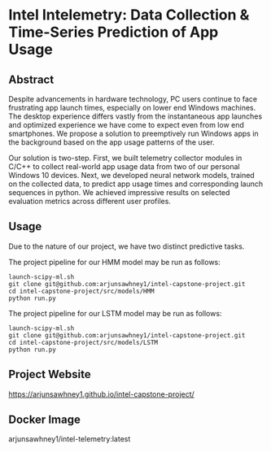 # Intel Intelemetry: Data Collection & Time-Series Prediction of App Usage
## Abstract
Despite advancements in hardware technology, PC users continue to face frustrating app launch times, especially on lower end Windows machines. The desktop experience differs vastly from the instantaneous app launches and optimized experience we have come to expect even from low end smartphones. We propose a solution to preemptively run Windows apps in the background based on the app usage patterns of the user. 

Our solution is two-step. First, we built telemetry collector modules in C/C++ to collect real-world app usage data from two of our personal Windows 10 devices. Next, we developed neural network models, trained on the collected data, to predict app usage times and corresponding launch sequences in python. We achieved impressive results on selected evaluation metrics across different user profiles. 

## Usage
Due to the nature of our project, we have two distinct predictive tasks.

The project pipeline for our HMM model may be run as follows:
```
launch-scipy-ml.sh
git clone git@github.com:arjunsawhney1/intel-capstone-project.git
cd intel-capstone-project/src/models/HMM
python run.py
```

The project pipeline for our LSTM model may be run as follows:
```
launch-scipy-ml.sh
git clone git@github.com:arjunsawhney1/intel-capstone-project.git
cd intel-capstone-project/src/models/LSTM
python run.py
```

## Project Website
https://arjunsawhney1.github.io/intel-capstone-project/

## Docker Image
arjunsawhney1/intel-telemetry:latest

